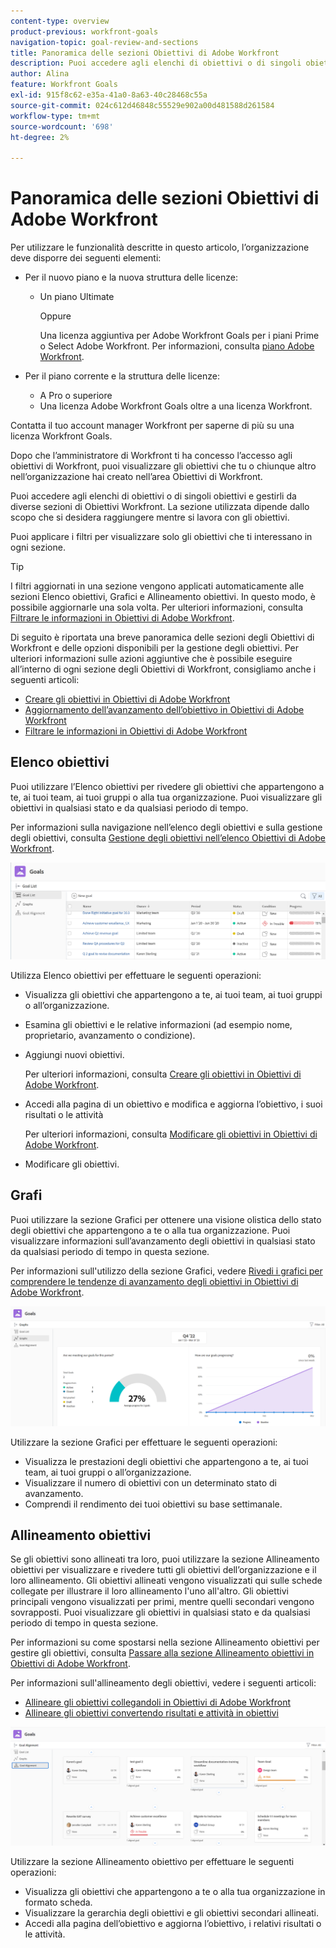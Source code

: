 ```yaml
---
content-type: overview
product-previous: workfront-goals
navigation-topic: goal-review-and-sections
title: Panoramica delle sezioni Obiettivi di Adobe Workfront
description: Puoi accedere agli elenchi di obiettivi o di singoli obiettivi e gestirli da diverse sezioni di Obiettivi di Adobe Workfront. La sezione utilizzata dipende dallo scopo che si desidera raggiungere quando si lavora con gli obiettivi.
author: Alina
feature: Workfront Goals
exl-id: 915f8c62-e35a-41a0-8a63-40c28468c55a
source-git-commit: 024c612d46848c55529e902a00d481588d261584
workflow-type: tm+mt
source-wordcount: '698'
ht-degree: 2%

---
```


# Panoramica delle sezioni Obiettivi di Adobe Workfront

Per utilizzare le funzionalità descritte in questo articolo, l’organizzazione deve disporre dei seguenti elementi:

* Per il nuovo piano e la nuova struttura delle licenze:

   * Un piano Ultimate

     Oppure

     Una licenza aggiuntiva per Adobe Workfront Goals per i piani Prime o Select Adobe Workfront. Per informazioni, consulta [piano Adobe Workfront](https://www.workfront.com/plans).

* Per il piano corrente e la struttura delle licenze:

   * A Pro o superiore
   * Una licenza Adobe Workfront Goals oltre a una licenza Workfront.

Contatta il tuo account manager Workfront per saperne di più su una licenza Workfront Goals.

Dopo che l’amministratore di Workfront ti ha concesso l’accesso agli obiettivi di Workfront, puoi visualizzare gli obiettivi che tu o chiunque altro nell’organizzazione hai creato nell’area Obiettivi di Workfront.

Puoi accedere agli elenchi di obiettivi o di singoli obiettivi e gestirli da diverse sezioni di Obiettivi Workfront. La sezione utilizzata dipende dallo scopo che si desidera raggiungere mentre si lavora con gli obiettivi.

Puoi applicare i filtri per visualizzare solo gli obiettivi che ti interessano in ogni sezione.

>[!TIP]
>
>I filtri aggiornati in una sezione vengono applicati automaticamente alle sezioni Elenco obiettivi, Grafici e Allineamento obiettivi. In questo modo, è possibile aggiornarle una sola volta. Per ulteriori informazioni, consulta [Filtrare le informazioni in Obiettivi di Adobe Workfront](../../workfront-goals/goal-management/filter-information-wf-goals.md).

Di seguito è riportata una breve panoramica delle sezioni degli Obiettivi di Workfront e delle opzioni disponibili per la gestione degli obiettivi. Per ulteriori informazioni sulle azioni aggiuntive che è possibile eseguire all’interno di ogni sezione degli Obiettivi di Workfront, consigliamo anche i seguenti articoli:

* [Creare gli obiettivi in Obiettivi di Adobe Workfront](../../workfront-goals/goal-management/create-goals.md)
* [Aggiornamento dell’avanzamento dell’obiettivo in Obiettivi di Adobe Workfront](../../workfront-goals/goal-review-and-workfront-goals-sections/check-in-goals.md)
* [Filtrare le informazioni in Obiettivi di Adobe Workfront](../../workfront-goals/goal-management/filter-information-wf-goals.md)


## Elenco obiettivi

Puoi utilizzare l’Elenco obiettivi per rivedere gli obiettivi che appartengono a te, ai tuoi team, ai tuoi gruppi o alla tua organizzazione. Puoi visualizzare gli obiettivi in qualsiasi stato e da qualsiasi periodo di tempo.

Per informazioni sulla navigazione nell’elenco degli obiettivi e sulla gestione degli obiettivi, consulta [Gestione degli obiettivi nell’elenco Obiettivi di Adobe Workfront](../../workfront-goals/goal-review-and-workfront-goals-sections/manage-goals-in-goal-list.md).

![](assets/goal-list-unshimmed.png)

Utilizza Elenco obiettivi per effettuare le seguenti operazioni:

* Visualizza gli obiettivi che appartengono a te, ai tuoi team, ai tuoi gruppi o all’organizzazione.
* Esamina gli obiettivi e le relative informazioni (ad esempio nome, proprietario, avanzamento o condizione).
* Aggiungi nuovi obiettivi.

  Per ulteriori informazioni, consulta [Creare gli obiettivi in Obiettivi di Adobe Workfront](../../workfront-goals/goal-management/create-goals.md).

* Accedi alla pagina di un obiettivo e modifica e aggiorna l’obiettivo, i suoi risultati o le attività

  Per ulteriori informazioni, consulta [Modificare gli obiettivi in Obiettivi di Adobe Workfront](../../workfront-goals/goal-management/edit-goals.md).

* Modificare gli obiettivi.

## Grafi

Puoi utilizzare la sezione Grafici per ottenere una visione olistica dello stato degli obiettivi che appartengono a te o alla tua organizzazione. Puoi visualizzare informazioni sull’avanzamento degli obiettivi in qualsiasi stato da qualsiasi periodo di tempo in questa sezione.

Per informazioni sull&#39;utilizzo della sezione Grafici, vedere [Rivedi i grafici per comprendere le tendenze di avanzamento degli obiettivi in Obiettivi di Adobe Workfront](../../workfront-goals/goal-review-and-workfront-goals-sections/review-goal-graphs.md).

![](assets/graphs-section-unshimmed.png)

Utilizzare la sezione Grafici per effettuare le seguenti operazioni:

* Visualizza le prestazioni degli obiettivi che appartengono a te, ai tuoi team, ai tuoi gruppi o all’organizzazione.
* Visualizzare il numero di obiettivi con un determinato stato di avanzamento.
* Comprendi il rendimento dei tuoi obiettivi su base settimanale.

## Allineamento obiettivi

Se gli obiettivi sono allineati tra loro, puoi utilizzare la sezione Allineamento obiettivi per visualizzare e rivedere tutti gli obiettivi dell’organizzazione e il loro allineamento. Gli obiettivi allineati vengono visualizzati qui sulle schede collegate per illustrare il loro allineamento l&#39;uno all&#39;altro. Gli obiettivi principali vengono visualizzati per primi, mentre quelli secondari vengono sovrapposti. Puoi visualizzare gli obiettivi in qualsiasi stato e da qualsiasi periodo di tempo in questa sezione.

Per informazioni su come spostarsi nella sezione Allineamento obiettivi per gestire gli obiettivi, consulta [Passare alla sezione Allineamento obiettivi in Obiettivi di Adobe Workfront](../../workfront-goals/goal-alignment/navigate-goal-alignment-chart.md).

Per informazioni sull&#39;allineamento degli obiettivi, vedere i seguenti articoli:

* [Allineare gli obiettivi collegandoli in Obiettivi di Adobe Workfront](../../workfront-goals/goal-alignment/align-goals-by-connecting-them.md)
* [Allineare gli obiettivi convertendo risultati e attività in obiettivi](../../workfront-goals/goal-alignment/align-goals-by-converting-results-activities.md)

![](assets/goal-alignment-section-unshimmed.png)

Utilizzare la sezione Allineamento obiettivo per effettuare le seguenti operazioni:

* Visualizza gli obiettivi che appartengono a te o alla tua organizzazione in formato scheda.
* Visualizzare la gerarchia degli obiettivi e gli obiettivi secondari allineati.
* Accedi alla pagina dell’obiettivo e aggiorna l’obiettivo, i relativi risultati o le attività.

<!--
## Pulse

<span class="preview"> The Pulse section has been removed from the Preview environment and will be removed from Workfront Goals with the 23.1 release. Use the Goal List area to review goals that you or your teams are responsible for.</span> 

You can use the Pulse section to review and request updates to goals that might influence the progress of your goals. These could be your own goals, or goals that belong to your teams, groups, or your organization. You can view goals in any status and from any time period in this section.

>[!TIP]
>
>Only goals that have been checked in on at least once display in the Pulse section.

For information about reviewing goals using the Pulse section, see [Review goals in the Adobe Workfront Goals Pulse section](../../workfront-goals/goal-review-and-workfront-goals-sections/review-goals-in-pulse.md).

![](assets/pulse-section-350x141.png)

Use the Pulse section to do the following:

* View goals that belong to your teams, groups, or organization. 
* Review goal progress and updates, including aligned goals, their results, and activities. 
* Make or ask for updates to a goal by adding a comment. 
* Access the Goal Details panel and edit and update the goal, its results, or activities.
* Add new goals. 
* Check in on goals.

  >[!TIP]
  >
  >Clicking Check in opens the Check-in section in the left panel.

## Check-in

<span class="preview"> The Check-in section has been removed from the Preview environment and will be removed from Workfront Goals with the 23.1 release. Use the Goal List area to review goals that you or your teams are responsible for.</span>

You must have access to Edit Goals in your access level before you can access the Check- in section. For information about granting access to Goals, see  [Grant access to Adobe Workfront Goals](../../administration-and-setup/add-users/configure-and-grant-access/grant-access-goals.md).

You can use the Check-in section to update active goals and any results and activities that you are the owner of. You can primarily view only goals in an Active status in this section. Children goals aligned to active parents also display in the Check-in section, regardless of their status.

>[!IMPORTANT]
>
>* A goal displays in the Check-in section only if it is assigned to you or if it has a result or activity that is assigned to you. 
>* If a goal assigned to you is the child goal of a parent that is not assigned to you and your goal (the child goal) is closed, inactive, or a draft, the parent goal does not display in your Check-in section. 
>

For information about managing goals in the Goal List, see [Manage goals in the Goal List of Adobe Workfront Goals](../../workfront-goals/goal-review-and-workfront-goals-sections/manage-goals-in-goal-list.md).

![](assets/check-in-section-350x143.png)

Use the Check-in section to do the following:

* Review goal progress and updates, including aligned goals, their results, and activities. 
* Update the progress on the results and activities that are assigned to you. For information about updating goals by checking in on them, see [Update goal progress in Adobe Workfront Goals](../../workfront-goals/goal-review-and-workfront-goals-sections/check-in-goals.md).

  >[!IMPORTANT]
  >
  >You can check in only on the results and activities assigned to you in the Check-in section, and not those that are assigned to other entities.

* Add a comment to a goal, then click Post to make or ask for updates to a goal. 
* Access the Goal Details panel and edit and update the goal, its results, or activities.
* Add new goals.
-->
